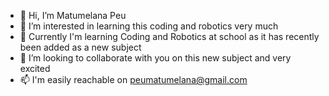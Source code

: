 - 👋 Hi, I’m Matumelana Peu
- 👀 I’m interested in learning this coding and robotics very much
- 🌱 Currently I'm learning Coding and Robotics at school as it has recently been added as a new subject
- 💞️ I’m looking to collaborate with you on this new subject and very excited
- 📫  I'm easily reachable on peumatumelana@gmail.com

<!---
matumelana/matumelana is a ✨ special ✨ repository because its `README.md` (this file) appears on your GitHub profile.
You can click the Preview link to take a look at your changes.
--->
